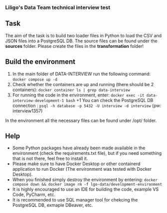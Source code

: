 ### Liligo's Data Team technical interview test

## Task
The aim of the task is to build two loader files in Python to load the CSV and JSON files into a PostgreSQL DB.
The source files can be found under the **sources** folder.
Please create the files in the **transformation** folder!

## Build the environment
1. In the main folder of DATA-INTERVIEW run the following command: ```docker compose up -d```
2. Check whether the containers are up and running (there should be 2 containers): ```docker container ls | grep data-interview```
3. For running the code in the environment, enter: ```docker exec -it data-interview-development-1 bash```
+1 You can check the PostgreSQL DB connection : ```psql -h database -p 5432 -U interview -d interview``` (pw: interview1357)

In the environment all the necessary files can be found under /opt/ folder.

## Help
- Some Python packages have already been made available in the environment (check the requirements.txt file), but if you need something that is not there, feel free to install it.
- Please make sure to have Docker Desktop or other containerd application to run Docker (The environment was tested with Docker Desktop).
- When you finished simply destroy the environment by entering: ```docker compose down && docker image rm -f lgo-data/development-environment```
- It is highly encouraged to use an IDE for building the code, example VS Code, PyCharm, etc.
- It is recommended to use SQL manager tool for chekcing the PostgreSQL DB, exmaple DBeaver, etc.